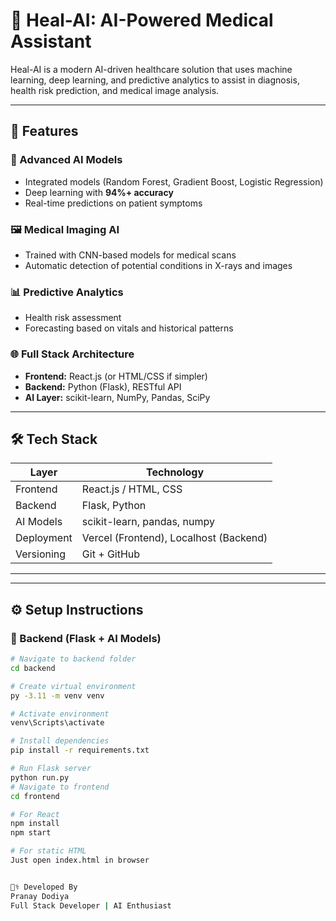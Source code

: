 # 🧠 Heal-AI: AI-Powered Medical Assistant

Heal-AI is a modern AI-driven healthcare solution that uses machine learning, deep learning, and predictive analytics to assist in diagnosis, health risk prediction, and medical image analysis.

---

## 🚀 Features

### 🤖 Advanced AI Models
- Integrated models (Random Forest, Gradient Boost, Logistic Regression)
- Deep learning with **94%+ accuracy**
- Real-time predictions on patient symptoms

### 🖼️ Medical Imaging AI
- Trained with CNN-based models for medical scans
- Automatic detection of potential conditions in X-rays and images

### 📊 Predictive Analytics
- Health risk assessment
- Forecasting based on vitals and historical patterns

### 🌐 Full Stack Architecture
- **Frontend:** React.js (or HTML/CSS if simpler)
- **Backend:** Python (Flask), RESTful API
- **AI Layer:** scikit-learn, NumPy, Pandas, SciPy

---

## 🛠️ Tech Stack

| Layer       | Technology                      |
|------------|----------------------------------|
| Frontend    | React.js / HTML, CSS            |
| Backend     | Flask, Python                   |
| AI Models   | scikit-learn, pandas, numpy     |
| Deployment  | Vercel (Frontend), Localhost (Backend) |
| Versioning  | Git + GitHub                    |

---


---

## ⚙️ Setup Instructions

### 🔹 Backend (Flask + AI Models)

```bash
# Navigate to backend folder
cd backend

# Create virtual environment
py -3.11 -m venv venv

# Activate environment
venv\Scripts\activate

# Install dependencies
pip install -r requirements.txt

# Run Flask server
python run.py
# Navigate to frontend
cd frontend

# For React
npm install
npm start

# For static HTML
Just open index.html in browser


👨‍⚕️ Developed By
Pranay Dodiya
Full Stack Developer | AI Enthusiast
